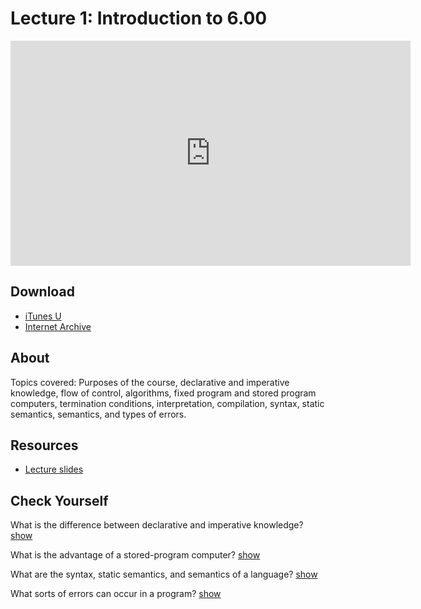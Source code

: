 # Lecture 1: Introduction to 6.00

<iframe width="640" height="360" src="http://www.youtube.com/embed/bX3jvD7XFPs?feature=player_detailpage" frameborder="0" allowfullscreen></iframe>

## Download

- [iTunes U](http://itunes.apple.com/us/itunes-u/lecture-1-introduction-to/id499270153?i=110101056)
- [Internet Archive](http://www.archive.org/download/MIT6.00SCS11/MIT6_00SCS11_lec01_300k.mp4)

## About

Topics covered: Purposes of the course, declarative and imperative knowledge, flow of control, algorithms, fixed program and stored program computers, termination conditions, interpretation, compilation, syntax, static semantics, semantics, and types of errors.

## Resources

- [Lecture slides](http://ocw.mit.edu/courses/electrical-engineering-and-computer-science/6-00sc-introduction-to-computer-science-and-programming-spring-2011/unit-1/lecture-1-introduction-to-6.00/MIT6_00SCS11_lec01_slides.pdf)

<script>
function hide(id)
{
    document.getElementById(id).style.display = 'none';
}

function show(id)
{
    document.getElementById(id).style.display = 'block';
}
</script>


## Check Yourself

What is the difference between declarative and imperative knowledge? <a href="#" onclick="show('answer-1'); return false;">show</a>

<div id="answer-1" style="display: none;">
Declarative knowledge is statements of fact; imperative knowledge is "how to" knowledge.
</div>

What is the advantage of a stored-program computer? <a href="#" onclick="show('answer-2'); return false;">show</a>

<div id="answer-2" style="display: none;">
It's far more versatile than a fixed-program computer, since it interprets a program given to it and carries out those instructions, as opposed to being built to do one thing.
</div>

What are the syntax, static semantics, and semantics of a language? <a href="#" onclick="show('answer-3'); return false;">show</a>

<div id="answer-3" style="display: none;">
Syntax determines whether a string is legal, static semantics determine whether the string has meaning, and semantics assigns a meaning to a legal sentence (assuming no static semantic errors).
</div>

What sorts of errors can occur in a program? <a href="#" onclick="show('answer-4'); return false;">show</a>

<div id="answer-4" style="display: none;">
It can crash, run forever, or give a wrong answer.
</div>
